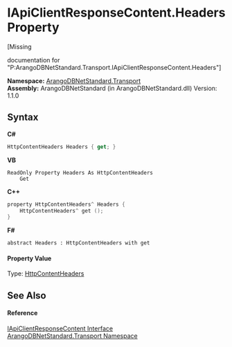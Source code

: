 # IApiClientResponseContent.Headers Property 
 

\[Missing <summary> documentation for "P:ArangoDBNetStandard.Transport.IApiClientResponseContent.Headers"\]

**Namespace:**&nbsp;<a href="0fdf78df-9dac-9941-2b28-85eebb12114f">ArangoDBNetStandard.Transport</a><br />**Assembly:**&nbsp;ArangoDBNetStandard (in ArangoDBNetStandard.dll) Version: 1.1.0

## Syntax

**C#**<br />
``` C#
HttpContentHeaders Headers { get; }
```

**VB**<br />
``` VB
ReadOnly Property Headers As HttpContentHeaders
	Get
```

**C++**<br />
``` C++
property HttpContentHeaders^ Headers {
	HttpContentHeaders^ get ();
}
```

**F#**<br />
``` F#
abstract Headers : HttpContentHeaders with get

```


#### Property Value
Type: <a href="https://docs.microsoft.com/dotnet/api/system.net.http.headers.httpcontentheaders" target="_blank" rel="noopener noreferrer">HttpContentHeaders</a>

## See Also


#### Reference
<a href="99d8f221-53bd-1c76-e77b-986444b7d911">IApiClientResponseContent Interface</a><br /><a href="0fdf78df-9dac-9941-2b28-85eebb12114f">ArangoDBNetStandard.Transport Namespace</a><br />